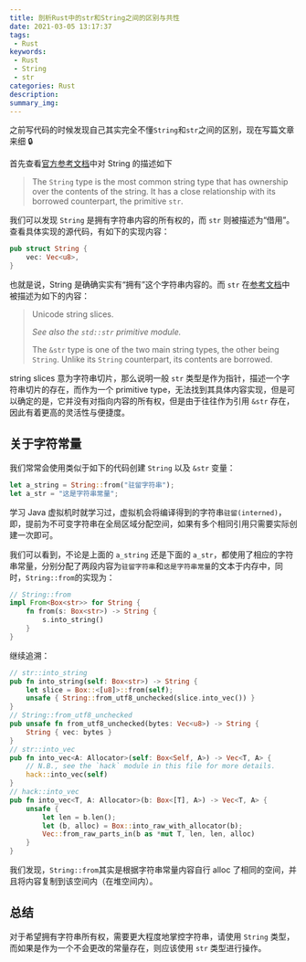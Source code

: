 ```yaml
---
title: 剖析Rust中的str和String之间的区别与共性
date: 2021-03-05 13:17:37
tags:
 - Rust
keywords:
 - Rust
 - String
 - str
categories: Rust
description:
summary_img:
---
```


之前写代码的时候发现自己其实完全不懂`String`和`str`之间的区别，现在写篇文章来细 🔒

<!-- more -->

首先查看[官方参考文档](https://doc.rust-lang.org/std/string/struct.String.html)中对 String 的描述如下

> The `String` type is the most common string type that has ownership over the contents of the string. It has a close relationship with its borrowed counterpart, the primitive `str`.

我们可以发现 `String` 是拥有字符串内容的所有权的，而 `str` 则被描述为“借用”。查看具体实现的源代码，有如下的实现内容：

```rust
pub struct String {
    vec: Vec<u8>,
}
```

也就是说，String 是确确实实有“拥有”这个字符串内容的。而 `str` 在[参考文档](https://doc.rust-lang.org/std/str/index.html)中被描述为如下的内容：

> Unicode string slices.
>
> _See also the `std::str` primitive module._
>
> The `&str` type is one of the two main string types, the other being `String`. Unlike its `String` counterpart, its contents are borrowed.

string slices 意为字符串切片，那么说明一般 `str` 类型是作为指针，描述一个字符串切片的存在，而作为一个 primitive type，无法找到其具体内容实现，但是可以确定的是，它并没有对指向内容的所有权，但是由于往往作为引用 `&str` 存在，因此有着更高的灵活性与便捷度。

## 关于字符常量

我们常常会使用类似于如下的代码创建 `String` 以及 `&str` 变量：

```rust
let a_string = String::from("驻留字符串");
let a_str = "这是字符串常量";
```

学习 Java 虚拟机时就学习过，虚拟机会将编译得到的字符串`驻留(interned)`，即，提前为不可变字符串在全局区域分配空间，如果有多个相同引用只需要实际创建一次即可。

我们可以看到，不论是上面的 `a_string` 还是下面的 `a_str`，都使用了相应的字符串常量，分别分配了两段内容为`驻留字符串`和`这是字符串常量`的文本于内存中，同时，`String::from`的实现为：

```rust
// String::from
impl From<Box<str>> for String {
    fn from(s: Box<str>) -> String {
        s.into_string()
    }
}
```

继续追溯：

```rust
// str::into_string
pub fn into_string(self: Box<str>) -> String {
    let slice = Box::<[u8]>::from(self);
    unsafe { String::from_utf8_unchecked(slice.into_vec()) }
}
// String::from_utf8_unchecked
pub unsafe fn from_utf8_unchecked(bytes: Vec<u8>) -> String {
    String { vec: bytes }
}
// str::into_vec
pub fn into_vec<A: Allocator>(self: Box<Self, A>) -> Vec<T, A> {
    // N.B., see the `hack` module in this file for more details.
    hack::into_vec(self)
}
// hack::into_vec
pub fn into_vec<T, A: Allocator>(b: Box<[T], A>) -> Vec<T, A> {
    unsafe {
        let len = b.len();
        let (b, alloc) = Box::into_raw_with_allocator(b);
        Vec::from_raw_parts_in(b as *mut T, len, len, alloc)
    }
}
```

我们发现，`String::from`其实是根据字符串常量内容自行 alloc 了相同的空间，并且将内容复制到该空间内（在堆空间内）。

## 总结

对于希望拥有字符串所有权，需要更大程度地掌控字符串，请使用 `String` 类型，而如果是作为一个不会更改的常量存在，则应该使用 `str` 类型进行操作。
